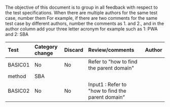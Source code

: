The objective of this document is to group in all feedback with respect to
the test specifications. When there are multiple authors for the same test case, 
number them For example, if there are two comments for the same test case by different
authors, number the comments as 1. and 2., and in the author column add
your three letter acronym  for example such as 1: PWA and 2: SBA 

| Test   | Category change | Discard | Review/comments                    | Author |
|:-------|:---------|:--------|:------------------------------------------|:-------|
| BASIC01 |   No     |   No    | Refer to "how to find the parent domain"
method | SBA|
| BASIC02 | No | No | Input1 : Refer to "how to find the parent domain"    



